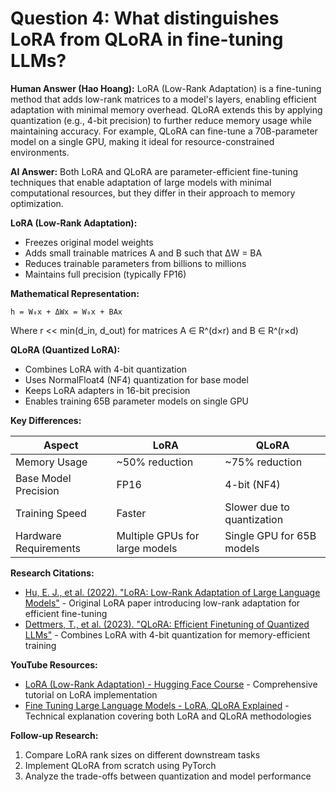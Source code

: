 # Question 4: What distinguishes LoRA from QLoRA in fine-tuning LLMs?

**Human Answer (Hao Hoang):**
LoRA (Low-Rank Adaptation) is a fine-tuning method that adds low-rank matrices to a model's layers, enabling efficient adaptation with minimal memory overhead. QLoRA extends this by applying quantization (e.g., 4-bit precision) to further reduce memory usage while maintaining accuracy. For example, QLoRA can fine-tune a 70B-parameter model on a single GPU, making it ideal for resource-constrained environments.

**AI Answer:**
Both LoRA and QLoRA are parameter-efficient fine-tuning techniques that enable adaptation of large models with minimal computational resources, but they differ in their approach to memory optimization.

**LoRA (Low-Rank Adaptation):**
- Freezes original model weights
- Adds small trainable matrices A and B such that ΔW = BA
- Reduces trainable parameters from billions to millions
- Maintains full precision (typically FP16)

**Mathematical Representation:**
```
h = W₀x + ΔWx = W₀x + BAx
```
Where r << min(d_in, d_out) for matrices A ∈ R^(d×r) and B ∈ R^(r×d)

**QLoRA (Quantized LoRA):**
- Combines LoRA with 4-bit quantization
- Uses NormalFloat4 (NF4) quantization for base model
- Keeps LoRA adapters in 16-bit precision
- Enables training 65B parameter models on single GPU

**Key Differences:**

| Aspect | LoRA | QLoRA |
|--------|------|-------|
| Memory Usage | ~50% reduction | ~75% reduction |
| Base Model Precision | FP16 | 4-bit (NF4) |
| Training Speed | Faster | Slower due to quantization |
| Hardware Requirements | Multiple GPUs for large models | Single GPU for 65B models |

**Research Citations:**
- [Hu, E. J., et al. (2022). "LoRA: Low-Rank Adaptation of Large Language Models"](https://arxiv.org/abs/2106.09685) - Original LoRA paper introducing low-rank adaptation for efficient fine-tuning
- [Dettmers, T., et al. (2023). "QLoRA: Efficient Finetuning of Quantized LLMs"](https://arxiv.org/abs/2305.14314) - Combines LoRA with 4-bit quantization for memory-efficient training

**YouTube Resources:**
- [LoRA (Low-Rank Adaptation) - Hugging Face Course](https://huggingface.co/learn/llm-course/en/chapter11/4) - Comprehensive tutorial on LoRA implementation
- [Fine Tuning Large Language Models - LoRA, QLoRA Explained](https://www.youtube.com/watch?v=Us5ZFp16PaU) - Technical explanation covering both LoRA and QLoRA methodologies

**Follow-up Research:**
1. Compare LoRA rank sizes on different downstream tasks
2. Implement QLoRA from scratch using PyTorch
3. Analyze the trade-offs between quantization and model performance